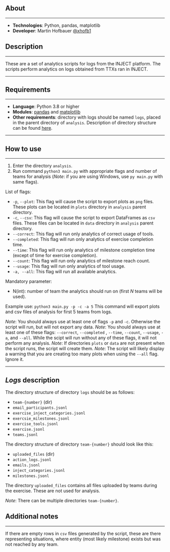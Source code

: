 ## About
___
* **Technologies**: Python, pandas, matplotlib
* **Developer**: Martin Hofbauer [@xhofb1](https://gitlab.fi.muni.cz/xhofb1)

## Description
___
These are a set of analytics scripts for logs from the INJECT platform. The scripts perform analytics on logs obtained from TTXs ran in INJECT.
___
## Requirements
___
* **Language**: Python 3.8 or higher
* **Modules**: [pandas](https://pandas.pydata.org/) and [matplotlib](https://matplotlib.org/)
* **Other requirements**: directory with logs should be named `logs`, placed in the parent directory of `analysis`. Description of directory structure can be found [here](#logs-description).
___ 
## How to use
___
1. Enter the directory `analysis`.
2. Run command `python3 main.py` with appropriate flags and number of teams for analysis (*Note*: if you are using Windows, use `py main.py` with same flags).

List of flags:
* `-p`, `--plot`: This flag will cause the script to export plots as `png` files. These plots can be located in `plots` directory in `analysis` parent directory.
* `-c`, `--csv`: This flag will cause the script to export DataFrames as `csv` files. These files can be located in `data` directory in `analysis` parent directory.
* `--correct`: This flag will run only analytics of correct usage of tools.
* `--completed`: This flag will run only analytics of exercise completion time.
* `--time`: This flag will run only analytics of milestone completion time (except of time for exercise completion).
* `--count`: This flag will run only analytics of milestone reach count.
* `--usage`: This flag will run only analytics of tool usage.
* `-a, --all`: This flag will run all available analytics.

Mandatory parameter:
* N(int): number of team the analytics should run on (first *N* teams will be used).

Example use:
`python3 main.py -p -c -a 5`
This command will export plots and csv files of analysis for first 5 teams from logs.

*Note*: You should always use at least one of flags `-p` and `-c`. Otherwise the script will run, but will not export any data.
*Note*: You should always use at least one of these flags: `--correct`, `--completed` , `--time`, `--count`, `--usage`, `-a`, and `--all`. While the scipt will run without any of these flags, it will not perform any analysis.
*Note*: If directories `plots` or `data` are not present when the script runs, the script will create them.
*Note*: The script will likely display a warning that you are creating too many plots when using the `--all` flag. Ignore it.
___
## *Logs* description
The directory structure of directory `logs` should be as follows:
* `team-{number}` (dir)
* `email_participants.jsonl`
* `exercise_inject_categories.jsonl`
* `exercsie_milestones.jsonl`
* `exercise_tools.jsonl`
* `exercise.jsonl`
* `teams.jsonl`

The directory structure of directory `team-{number}` should look like this:
* `uploaded_files` (dir)
* `action_logs.jsonl`
* `emails.jsonl`
* `inject_categories.jsonl`
* `milestones.jsonl`

The directory `uploaded_files` contains all files uploaded by teams during the exercise. These are not used for analysis.

*Note*: There can be multiple directories `team-{number}`.

## Additional notes
______
If there are empty rows in `csv` files generated by the script, these are there representing situations, where entity (most likely milestone) exists but was not reached by any team.